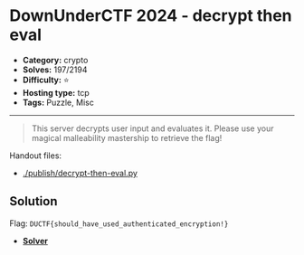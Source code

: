 # DownUnderCTF 2024 - decrypt then eval

- **Category:** crypto
- **Solves:** 197/2194
- **Difficulty:** ⭐️
- **Hosting type:** tcp
- **Tags:** Puzzle, Misc

---

> This server decrypts user input and evaluates it. Please use your magical malleability mastership to retrieve the flag!


Handout files:

- [./publish/decrypt-then-eval.py](./publish/decrypt-then-eval.py)

## Solution

Flag: `DUCTF{should_have_used_authenticated_encryption!}`


- [**Solver**](./solve/solv.py)



